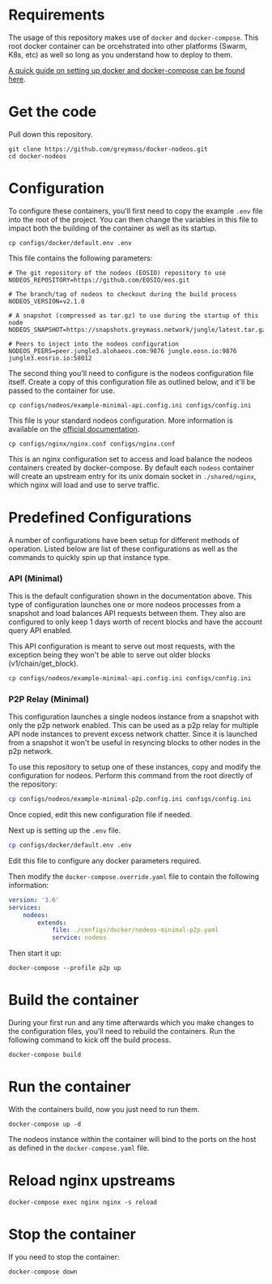 # Requirements

The usage of this repository makes use of `docker` and `docker-compose`. This root docker container can be orcehstrated into other platforms (Swarm, K8s, etc) as well so long as you understand how to deploy to them.

[A quick guide on setting up docker and docker-compose can be found here](https://support.netfoundry.io/hc/en-us/articles/360057865692-Installing-Docker-and-docker-compose-for-Ubuntu-20-04).

# Get the code

Pull down this repository.

```
git clone https://github.com/greymass/docker-nodeos.git
cd docker-nodeos
```

# Configuration

To configure these containers, you'll first need to copy the example `.env` file into the root of the project. You can then change the variables in this file to impact both the building of the container as well as its startup.

```
cp configs/docker/default.env .env
```

This file contains the following parameters:

```
# The git repository of the nodeos (EOSIO) repository to use
NODEOS_REPOSITORY=https://github.com/EOSIO/eos.git

# The branch/tag of nodeos to checkout during the build process
NODEOS_VERSION=v2.1.0

# A snapshot (compressed as tar.gz) to use during the startup of this node
NODEOS_SNAPSHOT=https://snapshots.greymass.network/jungle/latest.tar.gz

# Peers to inject into the nodeos configuration 
NODEOS_PEERS=peer.jungle3.alohaeos.com:9876 jungle.eosn.io:9876 jungle3.eosrio.io:58012
```

The second thing you'll need to configure is the nodeos configuration file itself. Create a copy of this configuration file as outlined below, and it'll be passed to the container for use.

```
cp configs/nodeos/example-minimal-api.config.ini configs/config.ini
```

This file is your standard nodeos configuration. More information is available on the [official documentation](https://developers.eos.io/manuals/eos/v2.0/nodeos/usage/nodeos-configuration).

```
cp configs/nginx/nginx.conf configs/nginx.conf
```

This is an nginx configuration set to access and load balance the nodeos containers created by docker-compose. By default each `nodeos` container will create an upstream entry for its unix domain socket in `./shared/nginx`, which nginx will load and use to serve traffic. 

# Predefined Configurations

A number of configurations have been setup for different methods of operation. Listed below are list of these configurations as well as the commands to quickly spin up that instance type.

### API (Minimal)

This is the default configuration shown in the documentation above. This type of configuration launches one or more nodeos processes from a snapshot and load balances API requests between them. They also are configured to only keep 1 days worth of recent blocks and have the account query API enabled. 

This API configuration is meant to serve out most requests, with the exception being they won't be able to serve out older blocks (v1/chain/get_block). 

```bash
cp configs/nodeos/example-minimal-api.config.ini configs/config.ini
```

### P2P Relay (Minimal)

This configuration launches a single nodeos instance from a snapshot with only the p2p network enabled. This can be used as a p2p relay for multiple API node instances to prevent excess network chatter. Since it is launched from a snapshot it won't be useful in resyncing blocks to other nodes in the p2p network.

To use this repository to setup one of these instances, copy and modify the configuration for nodeos. Perform this command from the root directly of the repository:

```bash
cp configs/nodeos/example-minimal-p2p.config.ini configs/config.ini
```

Once copied, edit this new configuration file if needed.

Next up is setting up the `.env` file.

```bash
cp configs/docker/default.env .env
```

Edit this file to configure any docker parameters required.

Then modify the `docker-compose.override.yaml` file to contain the following information:

```yaml
version: '3.6'
services:
    nodeos:
        extends:
            file: ./configs/docker/nodeos-minimal-p2p.yaml
            service: nodeos
```

Then start it up:

```
docker-compose --profile p2p up
```


# Build the container

During your first run and any time afterwards which you make changes to the configuration files, you'll need to rebuild the containers. Run the following command to kick off the build process.

```
docker-compose build
```

# Run the container

With the containers build, now you just need to run them.

```
docker-compose up -d
```

The nodeos instance within the container will bind to the ports on the host as defined in the `docker-compose.yaml` file. 

# Reload nginx upstreams

```
docker-compose exec nginx nginx -s reload
```

# Stop the container

If you need to stop the container:

```
docker-compose down
```